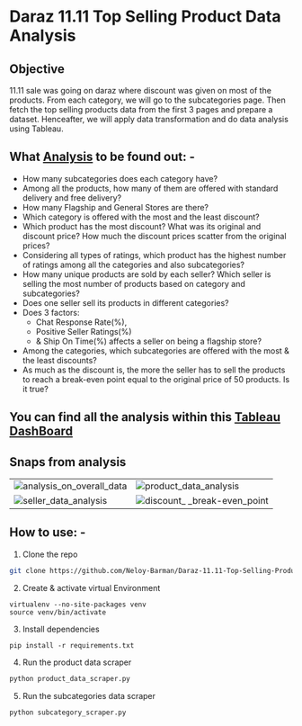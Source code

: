 # Daraz 11.11 Top Selling Product Data Analysis #
## Objective
11.11 sale was going on daraz where discount was given on most of the products. From each category, we will go to the subcategories page. 
Then fetch the top selling products data from the first 3 pages and prepare a dataset. Henceafter, we will apply data transformation and do data analysis using Tableau. 

## What [Analysis](https://public.tableau.com/app/profile/neloy.barman/viz/Daraz11_11TopSellingProductDataAnalysis/analysis_on_overall_data) to be found out: - ##
* How many subcategories does each category have? 
* Among all the products, how many of them are offered with standard delivery and free delivery? 
* How many Flagship and General Stores are there? 
* Which category is offered with the most and the least discount? 
* Which product has the most discount? What was its original and discount price? How much the discount prices scatter from the original prices?
* Considering all types of ratings, which product has the highest number of ratings among all the categories and also subcategories? 
* How many unique products are sold by each seller? Which seller is selling the most number of products based on category and subcategories?
* Does one seller sell its products in different categories? 
* Does 3 factors: 
  * Chat Response Rate(%), 
  * Positive Seller Ratings(%) 
  * & Ship On Time(%)
    affects a seller on being a flagship store?
* Among the categories, which subcategories are offered with the most & the least discounts?
* As much as the discount is, the more the seller has to sell the products to reach a break-even point equal to the original price of 50 products. Is it true?
## You can find all the analysis within this [Tableau DashBoard](https://public.tableau.com/app/profile/neloy.barman/viz/Daraz11_11TopSellingProductDataAnalysis/analysis_on_overall_data)

## Snaps from analysis
|||
|---|---|
|![analysis_on_overall_data](https://github.com/Neloy-Barman/Daraz-11.11-Top-Selling-Product-Data-Analysis/assets/110896263/27b7df19-4322-4787-90a8-c4eceab536bb)|![product_data_analysis](https://github.com/Neloy-Barman/Daraz-11.11-Top-Selling-Product-Data-Analysis/assets/110896263/c59eeca2-c1fb-42ed-8a8a-4c05249113b0)|
|![seller_data_analysis](https://github.com/Neloy-Barman/Daraz-11.11-Top-Selling-Product-Data-Analysis/assets/110896263/ee988217-986c-443e-b725-fe29c9ca3b99)|![discount_ _break-even_point](https://github.com/Neloy-Barman/Daraz-11.11-Top-Selling-Product-Data-Analysis/assets/110896263/ca47c76c-5d37-44f0-83e3-2b2833887b3d)|


## How to use: - 
1. Clone the repo
```bash
git clone https://github.com/Neloy-Barman/Daraz-11.11-Top-Selling-Product-Data-Analysis.git
```
2. Create & activate virtual Environment
```
virtualenv --no-site-packages venv
source venv/bin/activate
``` 
3. Install dependencies
```
pip install -r requirements.txt
```
4. Run the product data scraper
```bash
python product_data_scraper.py
```
5. Run the subcategories data scraper
```bash
python subcategory_scraper.py
```
